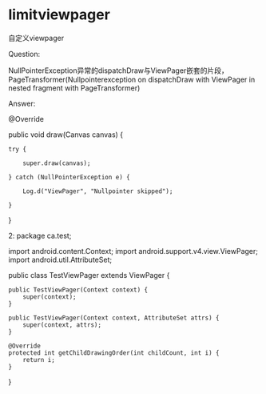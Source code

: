 # limitviewpager
自定义viewpager

Question:

NullPointerException异常的dispatchDraw与ViewPager嵌套的片段，PageTransformer(Nullpointerexception on dispatchDraw with ViewPager in nested fragment with PageTransformer)


Answer:

@Override

public void draw(Canvas canvas) {

    try {
    
        super.draw(canvas);
        
    } catch (NullPointerException e) {
    
        Log.d("ViewPager", "Nullpointer skipped");
        
    }
    
}


2:
package ca.test;

import android.content.Context;
import android.support.v4.view.ViewPager;
import android.util.AttributeSet;

public class TestViewPager extends ViewPager {

    public TestViewPager(Context context) {
        super(context);
    }

    public TestViewPager(Context context, AttributeSet attrs) {
        super(context, attrs);
    }

    @Override
    protected int getChildDrawingOrder(int childCount, int i) {
        return i;
    }

}
